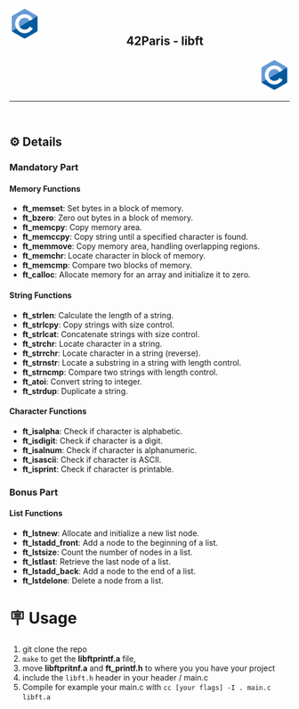 ## <img src="https://github.com/devicons/devicon/blob/master/icons/c/c-original.svg" title="C" alt="C Logo" width="55" height="55" align="left" />&nbsp;  <p align="center">42Paris - libft</p>  <img src="https://github.com/devicons/devicon/blob/master/icons/c/c-original.svg" title="C" alt="C Logo" width="55" height="55" align="right" />&nbsp;
</br>
<hr/>
</br>

## ⚙️ Details

### Mandatory Part

#### Memory Functions
- **ft_memset**: Set bytes in a block of memory.
- **ft_bzero**: Zero out bytes in a block of memory.
- **ft_memcpy**: Copy memory area.
- **ft_memccpy**: Copy string until a specified character is found.
- **ft_memmove**: Copy memory area, handling overlapping regions.
- **ft_memchr**: Locate character in block of memory.
- **ft_memcmp**: Compare two blocks of memory.
- **ft_calloc**: Allocate memory for an array and initialize it to zero.

#### String Functions
- **ft_strlen**: Calculate the length of a string.
- **ft_strlcpy**: Copy strings with size control.
- **ft_strlcat**: Concatenate strings with size control.
- **ft_strchr**: Locate character in a string.
- **ft_strrchr**: Locate character in a string (reverse).
- **ft_strnstr**: Locate a substring in a string with length control.
- **ft_strncmp**: Compare two strings with length control.
- **ft_atoi**: Convert string to integer.
- **ft_strdup**: Duplicate a string.

#### Character Functions
- **ft_isalpha**: Check if character is alphabetic.
- **ft_isdigit**: Check if character is a digit.
- **ft_isalnum**: Check if character is alphanumeric.
- **ft_isascii**: Check if character is ASCII.
- **ft_isprint**: Check if character is printable.

### Bonus Part

#### List Functions
- **ft_lstnew**: Allocate and initialize a new list node.
- **ft_lstadd_front**: Add a node to the beginning of a list.
- **ft_lstsize**: Count the number of nodes in a list.
- **ft_lstlast**: Retrieve the last node of a list.
- **ft_lstadd_back**: Add a node to the end of a list.
- **ft_lstdelone**: Delete a node from a list.


# 🪧 Usage 

 1. git clone the repo
 2. ```make``` to get the **libftprintf.a** file, 
 3. move **libftpritnf.a** and **ft_printf.h** to where you you have your project
 4. include the ```libft.h``` header in your header / main.c
 5. Compile for example your main.c with ```cc [your flags] -I . main.c libft.a```
